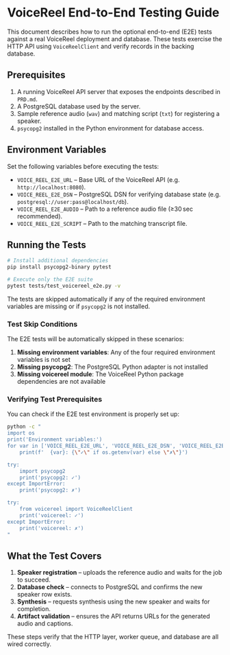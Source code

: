 # VoiceReel End-to-End Testing Guide

This document describes how to run the optional end-to-end (E2E) tests against a real VoiceReel deployment and database. These tests exercise the HTTP API using `VoiceReelClient` and verify records in the backing database.

## Prerequisites

1. A running VoiceReel API server that exposes the endpoints described in `PRD.md`.
2. A PostgreSQL database used by the server.
3. Sample reference audio (`wav`) and matching script (`txt`) for registering a speaker.
4. `psycopg2` installed in the Python environment for database access.

## Environment Variables

Set the following variables before executing the tests:

- `VOICE_REEL_E2E_URL` – Base URL of the VoiceReel API (e.g. `http://localhost:8080`).
- `VOICE_REEL_E2E_DSN` – PostgreSQL DSN for verifying database state (e.g. `postgresql://user:pass@localhost/db`).
- `VOICE_REEL_E2E_AUDIO` – Path to a reference audio file (≥30 sec recommended).
- `VOICE_REEL_E2E_SCRIPT` – Path to the matching transcript file.

## Running the Tests

```bash
# Install additional dependencies
pip install psycopg2-binary pytest

# Execute only the E2E suite
pytest tests/test_voicereel_e2e.py -v
```

The tests are skipped automatically if any of the required environment variables are missing or if `psycopg2` is not installed.

### Test Skip Conditions

The E2E tests will be automatically skipped in these scenarios:
1. **Missing environment variables**: Any of the four required environment variables is not set
2. **Missing psycopg2**: The PostgreSQL Python adapter is not installed
3. **Missing voicereel module**: The VoiceReel Python package dependencies are not available

### Verifying Test Prerequisites

You can check if the E2E test environment is properly set up:

```bash
python -c "
import os
print('Environment variables:')
for var in ['VOICE_REEL_E2E_URL', 'VOICE_REEL_E2E_DSN', 'VOICE_REEL_E2E_AUDIO', 'VOICE_REEL_E2E_SCRIPT']:
    print(f'  {var}: {\"✓\" if os.getenv(var) else \"✗\"}')

try:
    import psycopg2
    print('psycopg2: ✓')
except ImportError:
    print('psycopg2: ✗')

try:
    from voicereel import VoiceReelClient
    print('voicereel: ✓')
except ImportError:
    print('voicereel: ✗')
"
```

## What the Test Covers

1. **Speaker registration** – uploads the reference audio and waits for the job to succeed.
2. **Database check** – connects to PostgreSQL and confirms the new speaker row exists.
3. **Synthesis** – requests synthesis using the new speaker and waits for completion.
4. **Artifact validation** – ensures the API returns URLs for the generated audio and captions.

These steps verify that the HTTP layer, worker queue, and database are all wired correctly.

